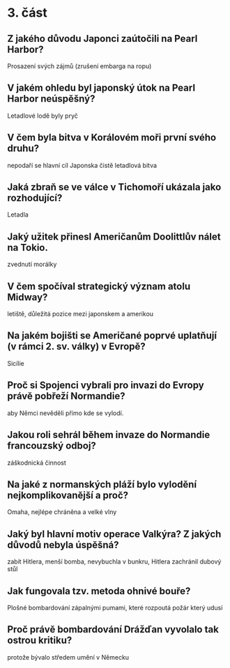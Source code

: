 # 3. část
## Z jakého důvodu Japonci zaútočili na Pearl Harbor?
Prosazení svých zájmů (zrušení embarga na ropu)
## V jakém ohledu byl japonský útok na Pearl Harbor neúspěšný?
Letadlové lodě byly pryč
## V čem byla bitva v Korálovém moři první svého druhu?
nepodaří se hlavní cíl Japonska
čistě letadlová bitva
## Jaká zbraň se ve válce v Tichomoří ukázala jako rozhodující?
Letadla
## Jaký užitek přinesl Američanům Doolittlův nálet na Tokio.
zvednutí morálky
## V čem spočíval strategický význam atolu Midway?
letiště, důležitá pozice mezi japonskem a amerikou
## Na jakém bojišti se Američané poprvé uplatňují (v rámci 2. sv. války) v Evropě?
Sicílie
## Proč si Spojenci vybrali pro invazi do Evropy právě pobřeží Normandie?
aby Němci nevěděli přímo kde se vylodí.
## Jakou roli sehrál během invaze do Normandie francouzský odboj?
záškodnická činnost
## Na jaké z normanských pláží bylo vylodění nejkomplikovanější a proč?
Omaha, nejlépe chráněna a velké vlny
## Jaký byl hlavní motiv operace Valkýra? Z jakých důvodů nebyla úspěšná?
zabít Hitlera, menší bomba, nevybuchla v bunkru, Hitlera zachránil dubový stůl
## Jak fungovala tzv. metoda ohnivé bouře?
Plošné bombardování zápalnými pumami, které rozpoutá požár který udusí
## Proč právě bombardování Drážďan vyvolalo tak ostrou kritiku?
protože bývalo středem umění v Německu
